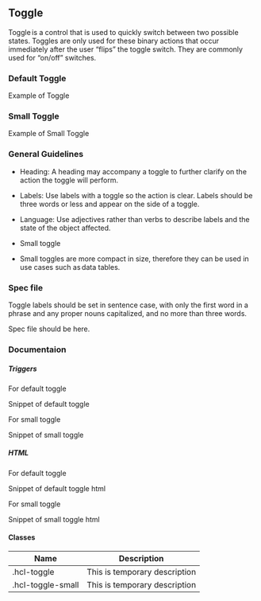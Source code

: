 ## Toggle

Toggle is a control that is used to quickly switch between two possible states. Toggles are only used for these binary actions that occur immediately after the user “flips” the toggle switch. They are commonly used for “on/off” switches.

### Default Toggle

Example of Toggle

### Small Toggle

Example of Small Toggle

### General Guidelines

- Heading: A heading may accompany a toggle to further clarify on the action the toggle will perform.

- Labels: Use labels with a toggle so the action is clear. Labels should be three words or less and appear on the side of a toggle.

- Language: Use adjectives rather than verbs to describe labels and the state of the object affected.

- Small toggle

- Small toggles are more compact in size, therefore they can be used in use cases such as data tables.

### Spec file

Toggle labels should be set in sentence case, with only the first word in a phrase and any proper nouns capitalized, and no more than three words.

Spec file should be here.

### Documentaion

##### Triggers

For default toggle

Snippet of default toggle

For small toggle

Snippet of small toggle

##### HTML

For default toggle

Snippet of default toggle html

For small toggle

Snippet of small toggle html

#### Classes

| Name              | Description                   |
| ----------------- | ----------------------------- |
| .hcl-toggle       | This is temporary description |
| .hcl-toggle-small | This is temporary description |